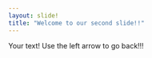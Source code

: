 ```yaml
---
layout: slide!
title: "Welcome to our second slide!!"
---
```

Your text!
Use the left arrow to go back!!!
